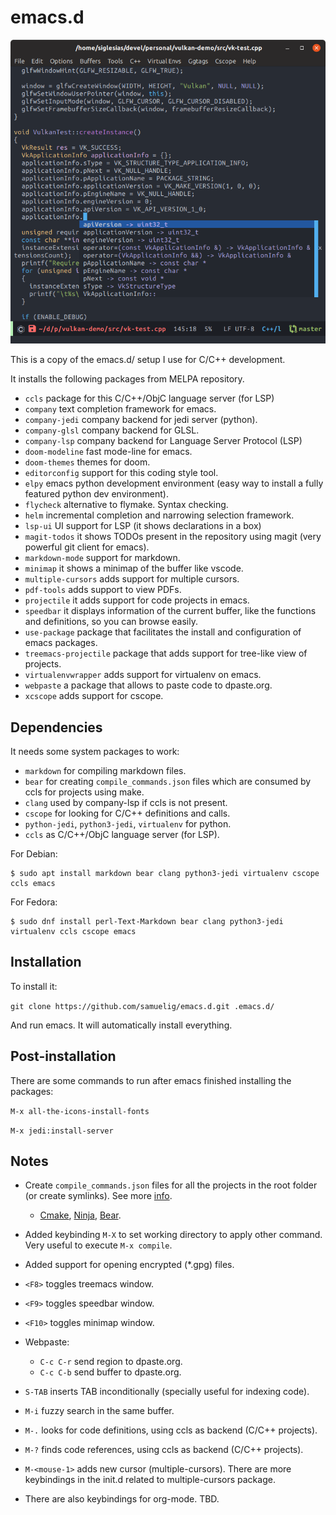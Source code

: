# emacs.d

![Emacs screenshot](https://raw.githubusercontent.com/samuelig/emacs.d/master/emacs-screenshot.png)

This is a copy of the emacs.d/ setup I use for C/C++ development.

It installs the following packages from MELPA repository.

* `ccls` package for this C/C++/ObjC language server (for LSP)
* `company` text completion framework for emacs.
* `company-jedi` company backend for jedi server (python).
* `company-glsl` company backend for GLSL.
* `company-lsp` company backend for Language Server Protocol (LSP)
* `doom-modeline` fast mode-line for emacs.
* `doom-themes` themes for doom.
* `editorconfig` support for this coding style tool.
* `elpy` emacs python development environment (easy way to install a fully featured python dev environment).
* `flycheck` alternative to flymake. Syntax checking.
* `helm` incremental completion and narrowing selection framework.
* `lsp-ui` UI support for LSP (it shows declarations in a box)
* `magit-todos` it shows TODOs present in the repository using magit (very powerful git client for emacs).
* `markdown-mode` support for markdown.
* `minimap` it shows a minimap of the buffer like vscode.
* `multiple-cursors` adds support for multiple cursors.
* `pdf-tools` adds support to view PDFs.
* `projectile` it adds support for code projects in emacs.
* `speedbar` it displays information of the current buffer, like the functions and definitions, so you can browse easily.
* `use-package` package that facilitates the install and configuration of emacs packages.
* `treemacs-projectile` package that adds support for tree-like view of projects.
* `virtualenvwrapper` adds support for virtualenv on emacs.
* `webpaste` a package that allows to paste code to dpaste.org.
* `xcscope` adds support for cscope.
 
## Dependencies

It needs some system packages to work:

* ```markdown``` for compiling markdown files.
* ```bear``` for creating ```compile_commands.json``` files which are consumed by ccls for projects using make.
* ```clang``` used by company-lsp if ccls is not present.
* ```cscope``` for looking for C/C++ definitions and calls. 
* ```python-jedi```, ```python3-jedi```, ```virtualenv``` for python.
* ```ccls``` as C/C++/ObjC language server (for LSP).

For Debian:

```
$ sudo apt install markdown bear clang python3-jedi virtualenv cscope ccls emacs
```

For Fedora:

```
$ sudo dnf install perl-Text-Markdown bear clang python3-jedi virtualenv ccls cscope emacs
```

## Installation

To install it:

```git clone https://github.com/samuelig/emacs.d.git .emacs.d/```

And run emacs. It will automatically install everything.

## Post-installation

There are some commands to run after emacs finished installing the packages:

```M-x all-the-icons-install-fonts```

```M-x jedi:install-server```

## Notes

* Create ```compile_commands.json``` files for all the projects in the root folder (or create symlinks). See more [info](https://sarcasm.github.io/notes/dev/compilation-database.html).
   * [Cmake](https://sarcasm.github.io/notes/dev/compilation-database.html#cmake), [Ninja](https://sarcasm.github.io/notes/dev/compilation-database.html#ninja), [Bear](https://sarcasm.github.io/notes/dev/compilation-database.html#bear-and-intercept-build).

* Added keybinding ```M-X``` to set working directory to apply other command. Very useful to execute ```M-x compile```.
* Added support for opening encrypted (*.gpg) files.
* ```<F8>``` toggles treemacs window.
* ```<F9>``` toggles speedbar window.
* ```<F10>``` toggles minimap window.
* Webpaste:
  * ```C-c C-r``` send region to dpaste.org.
  * ```C-c C-b``` send buffer to dpaste.org.
* ```S-TAB``` inserts TAB inconditionally (specially useful for indexing code).
* ```M-i``` fuzzy search in the same buffer.
* ```M-.``` looks for code definitions, using ccls as backend (C/C++ projects).
* ```M-?``` finds code references, using ccls as backend (C/C++ projects).
* ```M-<mouse-1>``` adds new cursor (multiple-cursors). There are more keybindings in the init.d related to multiple-cursors package.
* There are also keybindings for org-mode. TBD.
